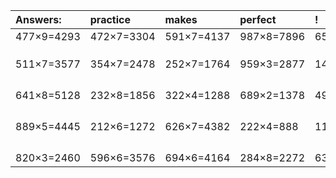| Answers: | practice | makes | perfect | ! |
| :--- | :--- | :--- | :--- | :--- |
| 477×9=4293 | 472×7=3304 | 591×7=4137 | 987×8=7896 | 652×4=2608 | 
|   |   |   |   |   | 
|   |   |   |   |   | 
|   |   |   |   |   | 
| 511×7=3577 | 354×7=2478 | 252×7=1764 | 959×3=2877 | 148×8=1184 | 
|   |   |   |   |   | 
|   |   |   |   |   | 
|   |   |   |   |   | 
|   |   |   |   |   | 
| 641×8=5128 | 232×8=1856 | 322×4=1288 | 689×2=1378 | 498×9=4482 | 
|   |   |   |   |   | 
|   |   |   |   |   | 
|   |   |   |   |   | 
|   |   |   |   |   | 
| 889×5=4445 | 212×6=1272 | 626×7=4382 | 222×4=888 | 114×7=798 | 
|   |   |   |   |   | 
|   |   |   |   |   | 
|   |   |   |   |   | 
|   |   |   |   |   | 
| 820×3=2460 | 596×6=3576 | 694×6=4164 | 284×8=2272 | 637×2=1274 | 
